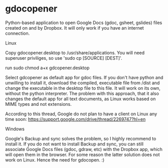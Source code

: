 # gdocopener
Python-based application to open Google Docs (gdoc, gsheet, gslides) files created on and by Dropbox. It will only work if you have an internet connection. 

Linux

Copy gdocopener.desktop to /usr/share/applications.
You will need superuser priviliges, so use 'sudo cp [SOURCE] [DEST]'.

run sudo chmod a+x gdcopener.desktop

Select gdcopener as default app for gdoc files. 
If you don't have python and unwilling to install it, download the compiled, executable file from /dist and change the executable in the desktop file to this file. It will work on its own, without the python interpreter.
The problem with this approach, that it also changes the default app for all text documents, as Linux works based on MIME types and not extensions.

According to this thread, Google do not plan to have a client on Linux any time soon:
https://support.google.com/drive/thread/2269747?hl=en

Windows

Google's Backup and sync solves the problem, so I highly recommend to install it.
If you do not want to install Backup and sync, you can still associate Google Docs files (gdoc, gdraw, etc) with the Dropbox app, which will open them in the browser. For some reason the latter solution does not work on Linux. Hence the need for gdocopen. :)
